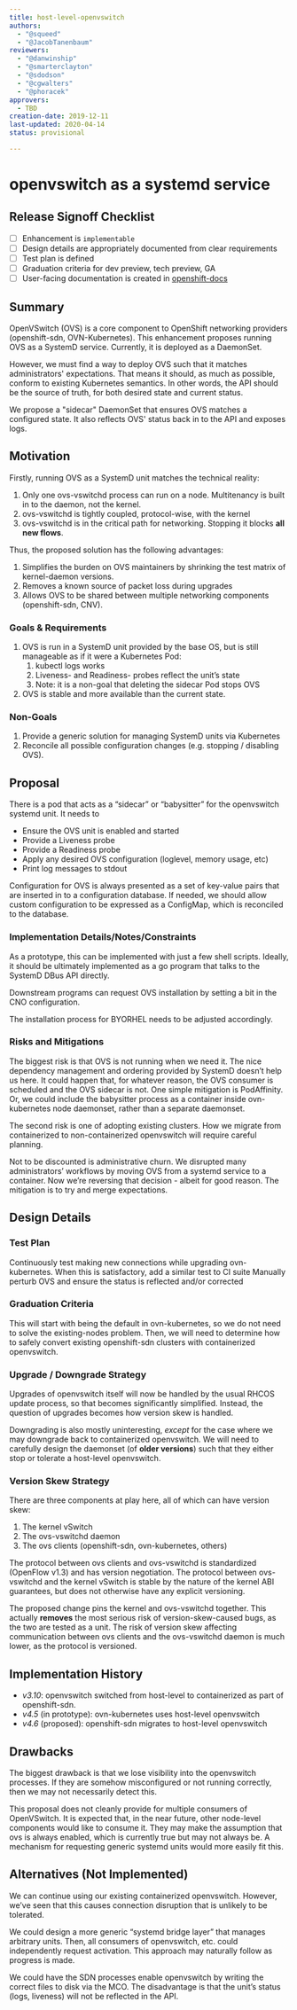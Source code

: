 ```yaml
---
title: host-level-openvswitch
authors:
  - "@squeed"
  - "@JacobTanenbaum"
reviewers:
  - "@danwinship"
  - "@smarterclayton"
  - "@sdodson"
  - "@cgwalters"
  - "@phoracek"
approvers:
  - TBD
creation-date: 2019-12-11
last-updated: 2020-04-14
status: provisional

---
```


# openvswitch as a systemd service


## Release Signoff Checklist

- [ ] Enhancement is `implementable`
- [ ] Design details are appropriately documented from clear requirements
- [ ] Test plan is defined
- [ ] Graduation criteria for dev preview, tech preview, GA
- [ ] User-facing documentation is created in [openshift-docs](https://github.com/openshift/openshift-docs/)

## Summary

OpenVSwitch (OVS) is a core component to OpenShift networking providers (openshift-sdn, OVN-Kubernetes). This enhancement proposes running OVS as a SystemD service. Currently, it is deployed as a DaemonSet.

However, we must find a way to deploy OVS such that it matches administrators' expectations. That means it should, as much as possible, conform to existing Kubernetes semantics. In other words, the API should be the source of truth, for both desired state and current status.

We propose a "sidecar" DaemonSet that ensures OVS matches a configured state. It also reflects OVS' status back in to the API and exposes logs.

## Motivation

Firstly, running OVS as a SystemD unit matches the technical reality:
1. Only one ovs-vswitchd process can run on a node. Multitenancy is built in to the daemon, not the kernel.
2. ovs-vswitchd is tightly coupled, protocol-wise, with the kernel
3. ovs-vswitchd is in the critical path for networking. Stopping it blocks **all new flows**.

Thus, the proposed solution has the following advantages:
1. Simplifies the burden on OVS maintainers by shrinking the test matrix of kernel-daemon versions.
2. Removes a known source of packet loss during upgrades
3. Allows OVS to be shared between multiple networking components (openshift-sdn, CNV).

### Goals & Requirements

1. OVS is run in a SystemD unit provided by the base OS, but is still manageable as if it were a Kubernetes Pod:
   1. kubectl logs works
   2. Liveness- and Readiness- probes reflect the unit’s state
   3. Note: it is a non-goal that deleting the sidecar Pod stops OVS
2. OVS is stable and more available than the current state.

### Non-Goals

1. Provide a generic solution for managing SystemD units via Kubernetes
2. Reconcile all possible configuration changes (e.g. stopping / disabling OVS).

## Proposal

There is a pod that acts as a “sidecar” or “babysitter” for the openvswitch systemd unit. It needs to

- Ensure the OVS unit is enabled and started
- Provide a Liveness probe
- Provide a Readiness probe
- Apply any desired OVS configuration (loglevel, memory usage, etc)
- Print log messages to stdout

Configuration for OVS is always presented as a set of key-value pairs that are inserted in to a configuration database. If needed, we should allow custom configuration to be expressed as a ConfigMap, which is reconciled to the database.


### Implementation Details/Notes/Constraints

As a prototype, this can be implemented with just a few shell scripts. Ideally, it should be ultimately implemented as a go program that talks to the SystemD DBus API directly.

Downstream programs can request OVS installation by setting a bit in the CNO configuration.

The installation process for BYORHEL needs to be adjusted accordingly.

### Risks and Mitigations

The biggest risk is that OVS is not running when we need it. The nice
dependency management and ordering provided by SystemD doesn’t help us
here. It could happen that, for whatever reason, the OVS consumer is
scheduled and the OVS sidecar is not. One simple mitigation is
PodAffinity. Or, we could include the babysitter process as a
container inside ovn-kubernetes node daemonset, rather than a separate
daemonset.

The second risk is one of adopting existing clusters. How we migrate from containerized to non-containerized openvswitch will require careful planning.

Not to be discounted is administrative churn. We disrupted many administrators’ workflows by moving OVS from a systemd service to a container. Now we’re reversing that decision - albeit for good reason. The mitigation is to try and merge expectations.

## Design Details

### Test Plan

Continuously test making new connections while upgrading ovn-kubernetes. When this is satisfactory, add a similar test to CI suite
Manually perturb OVS and ensure the status is reflected and/or corrected

### Graduation Criteria

This will start with being the default in ovn-kubernetes, so we do not need to solve the existing-nodes problem. Then, we will need to determine how to safely convert existing openshift-sdn clusters with containerized openvswitch.

### Upgrade / Downgrade Strategy

Upgrades of openvswitch itself will now be handled by the usual RHCOS update process, so that becomes significantly simplified. Instead, the question of upgrades becomes how version skew is handled.

Downgrading is also mostly uninteresting, *except* for the case where we may downgrade back to containerized openvswitch. We will need to carefully design the daemonset (of **older versions**) such that they either stop or tolerate a host-level openvswitch.

### Version Skew Strategy

There are three components at play here, all of which can have version skew:

1. The kernel vSwitch
2. The ovs-vswitchd daemon
3. The ovs clients (openshift-sdn, ovn-kubernetes, others)

The protocol between ovs clients and ovs-vswitchd is standardized (OpenFlow v1.3) and has version negotiation. The protocol between ovs-vswitchd and the kernel vSwitch is stable by the nature of the kernel ABI guarantees, but does not otherwise have any explicit versioning.

The proposed change pins the kernel and ovs-vswitchd together. This actually **removes** the most serious risk of version-skew-caused bugs, as the two are tested as a unit. The risk of version skew affecting communication between ovs clients and the ovs-vswitchd daemon is much lower, as the protocol is versioned.

## Implementation History

- *v3.10*: openvswitch switched from host-level to containerized as part of openshift-sdn.
- *v4.5* (in prototype): ovn-kubernetes uses host-level openvswitch
- *v4.6* (proposed): openshift-sdn migrates to host-level openvswitch

## Drawbacks

The biggest drawback is that we lose visibility into the openvswitch processes. If they are somehow misconfigured or not running correctly, then we may not necessarily detect this.

This proposal does not cleanly provide for multiple consumers of OpenVSwitch. It is expected that, in the near future, other node-level components would like to consume it. They may make the assumption that ovs is always enabled, which is currently true but may not always be. A mechanism for requesting generic systemd units would more easily fit this.

## Alternatives (Not Implemented)

We can continue using our existing containerized openvswitch. However, we’ve seen that this causes connection disruption that is unlikely to be tolerated.

We could design a more generic “systemd bridge layer” that manages arbitrary units. Then, all consumers of openvswitch, etc. could independently request activation. This approach may naturally follow as progress is made.

We could have the SDN processes enable openvswitch by writing the correct files to disk via the MCO. The disadvantage is that the unit’s status (logs, liveness) will not be reflected in the API.
